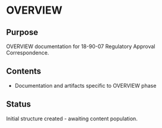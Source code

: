 # OVERVIEW

## Purpose
OVERVIEW documentation for 18-90-07 Regulatory Approval Correspondence.

## Contents
- Documentation and artifacts specific to OVERVIEW phase

## Status
Initial structure created - awaiting content population.
